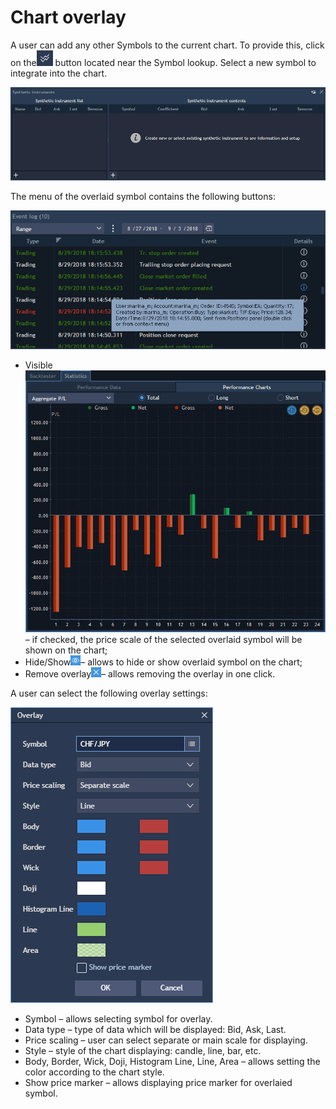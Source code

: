 # Chart overlay

A user can add any other Symbols to the current chart. To provide this, click on the![](../../../.gitbook/assets/2%20%2838%29.png)
button located near the Symbol lookup. Select a new symbol to integrate into the chart.

![](../../../.gitbook/assets/1%20%2874%29.png)


The menu of the overlaid symbol contains the following buttons:

![](../../../.gitbook/assets/3%20%2865%29.png)

* Visible![](../../../.gitbook/assets/4%20%2849%29.png)
  – if checked, the price scale of the selected overlaid symbol will be shown on the chart;
* Hide/Show![](../../../.gitbook/assets/5%20%2828%29.png)– allows to hide or show overlaid symbol on the chart;
* Remove overlay![](../../../.gitbook/assets/6%20%288%29.png)– allows removing the overlay in one click.

A user can select the following overlay settings:

![](../../../.gitbook/assets/7%20%283%29.png)

* Symbol – allows selecting symbol for overlay.
* Data type – type of data which will be displayed: Bid, Ask, Last.
* Price scaling – user can select separate or main scale for displaying.
* Style – style of the chart displaying: candle, line, bar, etc.
* Body, Border, Wick, Doji, Histogram Line, Line, Area – allows setting the color according to the chart style.
* Show price marker – allows displaying price marker for overlaied symbol.



